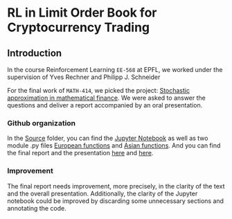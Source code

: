 # RL in Limit Order Book for Cryptocurrency Trading

## Introduction

In the course Reinforcement Learning `EE-568` at EPFL, we worked under the supervision of Yves Rechner and Philipp J. Schneider 


For the final work of `MATH-414`, we picked the project: [Stochastic approximation in mathematical finance](Docs/stochastic_approximation.pdf). We were asked to answer the questions and deliver a report accompanied by an oral presentation.
### Github organization
In the [Source](Source) folder, you can find the [Jupyter Notebook](Source/Project.qmd) as well as two module .py files [European functions](Source/European_Functions.py) and [Asian functions](Source/Asian_Functions.py). And you can find the final report and the presentation [here](Docs/Project.pdf) and [here](Docs/Presentation.pdf).
### Improvement 
The final report needs improvement, more precisely, in the clarity of the text and the overall presentation. Additionally, the clarity of the Jupyter notebook could be improved by discarding some unnecessary sections and annotating the code.
